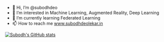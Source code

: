 - 👋 Hi, I’m @subodhdeo
- 👀 I’m interested in Machine Learning, Augmented Reality, Deep Learning 
- 🌱 I’m currently learning Federated Learning
- 📫 How to reach me www.subodhdeolekar.in

<!---
subodhdeo/subodhdeo is a ✨ special ✨ repository because its `README.md` (this file) appears on your GitHub profile.
You can click the Preview link to take a look at your changes.
--->

[![Subodh's GitHub stats](https://github-readme-stats.vercel.app/api?username=subodhdeo)](https://github.com/subodhdeo/github-readme-stats)
